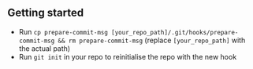 ## Getting started
* Run `cp prepare-commit-msg [your_repo_path]/.git/hooks/prepare-commit-msg && rm prepare-commit-msg` (replace `[your_repo_path]` with the actual path)
* Run `git init` in your repo to reinitialise the repo with the new hook
